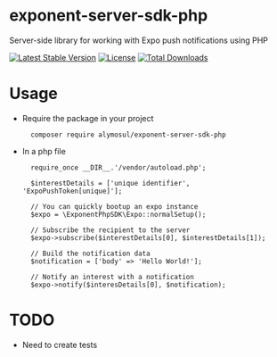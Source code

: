 # exponent-server-sdk-php
Server-side library for working with Expo push notifications using PHP

[![Latest Stable Version](https://poser.pugx.org/alymosul/exponent-server-sdk-php/v/stable)](https://packagist.org/packages/alymosul/exponent-server-sdk-php)
[![License](https://poser.pugx.org/alymosul/exponent-server-sdk-php/license)](https://packagist.org/packages/alymosul/exponent-server-sdk-php)
[![Total Downloads](https://poser.pugx.org/alymosul/exponent-server-sdk-php/downloads)](https://packagist.org/packages/alymosul/exponent-server-sdk-php)

# Usage
- Require the package in your project

        composer require alymosul/exponent-server-sdk-php
        
- In a php file
        
        require_once __DIR__.'/vendor/autoload.php';
        
        $interestDetails = ['unique identifier', 'ExpoPushToken[unique]'];
        
        // You can quickly bootup an expo instance
        $expo = \ExponentPhpSDK\Expo::normalSetup();
        
        // Subscribe the recipient to the server
        $expo->subscribe($interestDetails[0], $interestDetails[1]);
        
        // Build the notification data
        $notification = ['body' => 'Hello World!'];
        
        // Notify an interest with a notification
        $expo->notify($interesDetails[0], $notification);
        
# TODO
- Need to create tests        
